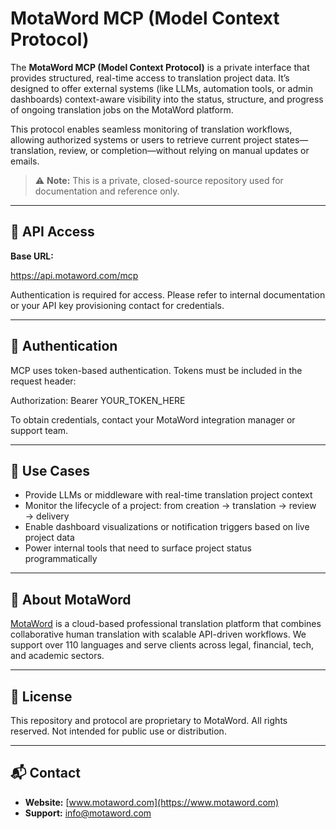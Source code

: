# MotaWord MCP (Model Context Protocol)

The **MotaWord MCP (Model Context Protocol)** is a private interface that provides structured, real-time access to translation project data. It’s designed to offer external systems (like LLMs, automation tools, or admin dashboards) context-aware visibility into the status, structure, and progress of ongoing translation jobs on the MotaWord platform.

This protocol enables seamless monitoring of translation workflows, allowing authorized systems or users to retrieve current project states—translation, review, or completion—without relying on manual updates or emails.

> ⚠️ **Note:** This is a private, closed-source repository used for documentation and reference only.

---

## 🔗 API Access

**Base URL:**

https://api.motaword.com/mcp

Authentication is required for access. Please refer to internal documentation or your API key provisioning contact for credentials.

---

## 🔐 Authentication

MCP uses token-based authentication. Tokens must be included in the request header:

Authorization: Bearer YOUR_TOKEN_HERE

To obtain credentials, contact your MotaWord integration manager or support team.

---

## 🎯 Use Cases

- Provide LLMs or middleware with real-time translation project context
- Monitor the lifecycle of a project: from creation → translation → review → delivery
- Enable dashboard visualizations or notification triggers based on live project data
- Power internal tools that need to surface project status programmatically

---

## 🏢 About MotaWord

[MotaWord](https://www.motaword.com) is a cloud-based professional translation platform that combines collaborative human translation with scalable API-driven workflows. We support over 110 languages and serve clients across legal, financial, tech, and academic sectors.

---

## 📝 License

This repository and protocol are proprietary to MotaWord. All rights reserved. Not intended for public use or distribution.

---

## 📬 Contact

- **Website:** [www.motaword.com](https://www.motaword.com)
- **Support:** [info@motaword.com](mailto:info@motaword.com)
